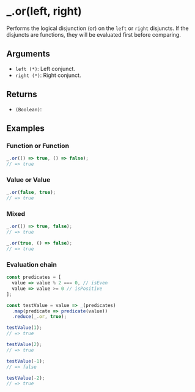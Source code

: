 # _.or(left, right)

Performs the logical disjunction (or) on the `left` or `right` disjuncts. If the disjuncts are functions, they will be evaluated first before comparing.

## Arguments

* `left (*)`: Left conjunct.
* `right (*)`: Right conjunct.

## Returns

* `(Boolean)`: 

## Examples

### Function or Function

```javascript
_.or(() => true, () => false);
// => true
```

### Value or Value

```javascript
_.or(false, true);
// => true
```

### Mixed

```javascript
_.or(() => true, false);
// => true

_.or(true, () => false);
// => true
```

### Evaluation chain

```javascript
const predicates = [
  value => value % 2 === 0, // isEven
  value => value >= 0 // isPositive
];

const testValue = value => _(predicates)
  .map(predicate => predicate(value))
  .reduce(_.or, true);

testValue(1);
// => true

testValue(2);
// => true

testValue(-1);
// => false

testValue(-2);
// => true
```

